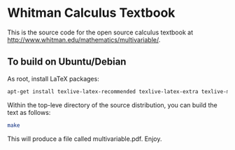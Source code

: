 # Whitman Calculus Textbook

This is the source code for the open source calculus textbook at
http://www.whitman.edu/mathematics/multivariable/.

## To build on Ubuntu/Debian

As root, install LaTeX packages:

```bash
apt-get install texlive-latex-recommended texlive-latex-extra texlive-metapost
```

Within the top-leve directory of the source distribution, you can build the text
as follows:

```bash
make
```

This will produce a file called multivariable.pdf. Enjoy.
